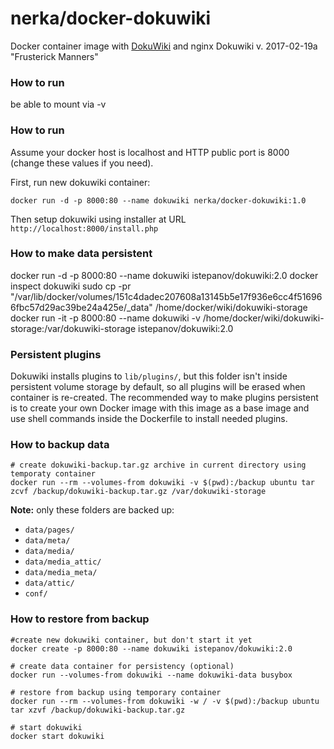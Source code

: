 nerka/docker-dokuwiki
==================


Docker container image with [DokuWiki](https://www.dokuwiki.org/dokuwiki) and nginx
Dokuwiki v. 2017-02-19a "Frusterick Manners"

### How to run

be able to mount via -v 

### How to run

Assume your docker host is localhost and HTTP public port is 8000 (change these values if you need).

First, run new dokuwiki container:

    docker run -d -p 8000:80 --name dokuwiki nerka/docker-dokuwiki:1.0

Then setup dokuwiki using installer at URL `http://localhost:8000/install.php`

### How to make data persistent

docker run -d -p 8000:80 --name dokuwiki  istepanov/dokuwiki:2.0
docker inspect dokuwiki
sudo cp -pr "/var/lib/docker/volumes/151c4dadec207608a13145b5e17f936e6cc4f516966fbc57d29ac39be24a425e/_data" /home/docker/wiki/dokuwiki-storage
docker run -it -p 8000:80 --name dokuwiki -v /home/docker/wiki/dokuwiki-storage:/var/dokuwiki-storage istepanov/dokuwiki:2.0

### Persistent plugins

Dokuwiki installs plugins to `lib/plugins/`, but this folder isn't inside persistent volume storage by default, so all plugins will be erased when container is re-created.  The recommended way to make plugins persistent is to create your own Docker image with this image as a base image and use shell commands inside the Dockerfile to install needed plugins.


### How to backup data

    # create dokuwiki-backup.tar.gz archive in current directory using temporaty container
    docker run --rm --volumes-from dokuwiki -v $(pwd):/backup ubuntu tar zcvf /backup/dokuwiki-backup.tar.gz /var/dokuwiki-storage

**Note:** only these folders are backed up:

* `data/pages/`
* `data/meta/`
* `data/media/`
* `data/media_attic/`
* `data/media_meta/`
* `data/attic/`
* `conf/`

### How to restore from backup

    #create new dokuwiki container, but don't start it yet
    docker create -p 8000:80 --name dokuwiki istepanov/dokuwiki:2.0

    # create data container for persistency (optional)
    docker run --volumes-from dokuwiki --name dokuwiki-data busybox

    # restore from backup using temporary container
    docker run --rm --volumes-from dokuwiki -w / -v $(pwd):/backup ubuntu tar xzvf /backup/dokuwiki-backup.tar.gz

    # start dokuwiki
    docker start dokuwiki
